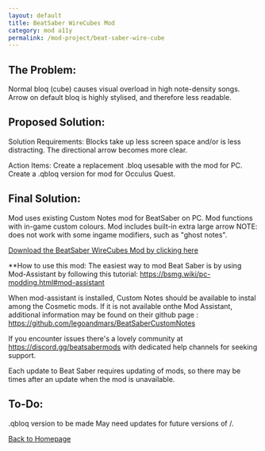 ```yaml
---
layout: default
title: BeatSaber WireCubes Mod
category: mod a11y
permalink: /mod-project/beat-saber-wire-cube
---
```


## The Problem:
Normal bloq (cube) causes visual overload in high note-density songs. 
Arrow on default bloq is highly stylised, and therefore less readable.

## Proposed Solution:
Solution Requirements:
Blocks take up less screen space and/or is less distracting.
The directional arrow becomes more clear.

Action Items:
Create a replacement .bloq usesable with the <Custom Notes> mod for PC.
Create a .qbloq version for <Qosmetics> mod for Occulus Quest.

## Final Solution:
Mod uses existing Custom Notes mod for BeatSaber on PC.
Mod functions with in-game custom colours.
Mod includes built-in extra large arrow
NOTE: does not work with some ingame modifiers, such as "ghost notes".

[Download the BeatSaber WireCubes Mod by clicking here](https://github.com/Uriel1339/ModA11y/raw/cc9db171d835a72f629cebb05158cdda86a1a158/WirecrossBloq.bloq)

**How to use this mod:
The easiest way to mod Beat Saber is by using Mod-Assistant by following this tutorial: 
https://bsmg.wiki/pc-modding.html#mod-assistant

When mod-assistant is installed, Custom Notes should be available to instal among the Cosmetic mods. If it is not available onthe Mod Assistant, additional information may be found on their github page : 
https://github.com/legoandmars/BeatSaberCustomNotes

If you encounter issues there's a lovely community at https://discord.gg/beatsabermods with dedicated help channels for seeking support.

Each update to Beat Saber requires updating of mods, so there may be times after an update when the mod is unavailable. 
  
## To-Do:
.qbloq version to be made
May need updates for future versions of <Custom Notes>/<Qosmetics>.

[Back to Homepage](https://www.moda11y.com)
